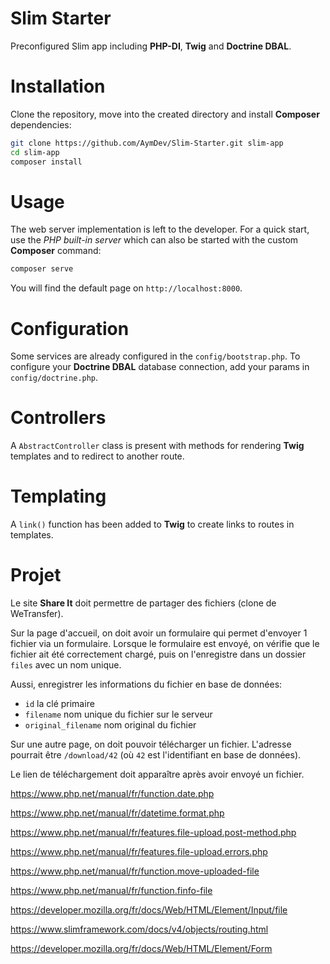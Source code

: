 # Slim Starter

Preconfigured Slim app including **PHP-DI**, **Twig** and **Doctrine DBAL**.

# Installation

Clone the repository, move into the created directory and install **Composer** dependencies:

```sh
git clone https://github.com/AymDev/Slim-Starter.git slim-app
cd slim-app
composer install
```

# Usage

The web server implementation is left to the developer.
For a quick start, use the _PHP built-in server_ which can also be started with the custom **Composer** command:

```sh
composer serve
```

You will find the default page on `http://localhost:8000`.

# Configuration

Some services are already configured in the `config/bootstrap.php`.
To configure your **Doctrine DBAL** database connection, add your params in `config/doctrine.php`.

# Controllers

A `AbstractController` class is present with methods for rendering **Twig** templates and to redirect to another route.

# Templating

A `link()` function has been added to **Twig** to create links to routes in templates.

# Projet

Le site **Share It** doit permettre de partager des fichiers (clone de WeTransfer).

Sur la page d'accueil, on doit avoir un formulaire qui permet d'envoyer 1 fichier via un formulaire.
Lorsque le formulaire est envoyé, on vérifie que le fichier ait été correctement chargé,
puis on l'enregistre dans un dossier `files` avec un nom unique.

Aussi, enregistrer les informations du fichier en base de données:

- `id` la clé primaire
- `filename` nom unique du fichier sur le serveur
- `original_filename` nom original du fichier

Sur une autre page, on doit pouvoir télécharger un fichier.
L'adresse pourrait être `/download/42` (où `42` est l'identifiant en base de données).

Le lien de téléchargement doit apparaître après avoir envoyé un fichier.

https://www.php.net/manual/fr/function.date.php

https://www.php.net/manual/fr/datetime.format.php

https://www.php.net/manual/fr/features.file-upload.post-method.php

https://www.php.net/manual/fr/features.file-upload.errors.php

https://www.php.net/manual/fr/function.move-uploaded-file

https://www.php.net/manual/fr/function.finfo-file

https://developer.mozilla.org/fr/docs/Web/HTML/Element/Input/file

https://www.slimframework.com/docs/v4/objects/routing.html

https://developer.mozilla.org/fr/docs/Web/HTML/Element/Form
